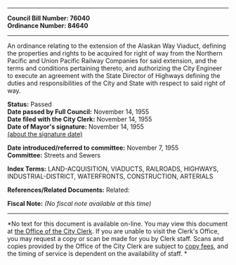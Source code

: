 * * * * *  
  
**Council Bill Number: [](#h0)[](#h2)76040**   
**Ordinance Number: 84640**  
  
* * * * *  
  
An ordinance relating to the extension of the Alaskan Way Viaduct, defining the properties and rights to be acquired for right of way from the Northern Pacific and Union Pacific Railway Companies for said extension, and the terms and conditions pertaining thereto, and authorizing the City Engineer to execute an agreement with the State Director of Highways defining the duties and responsibilities of the City and State with respect to said right of way.  
  
**Status:** Passed   
**Date passed by Full Council:** November 14, 1955   
**Date filed with the City Clerk:** November 14, 1955   
**Date of Mayor's signature:** November 14, 1955   
[(about the signature date)](/~public/approvaldate.htm)   
  
  
**Date introduced/referred to committee:** November 7, 1955   
**Committee:** Streets and Sewers   
  
**Index Terms:** LAND-ACQUISITION, VIADUCTS, RAILROADS, HIGHWAYS, INDUSTRIAL-DISTRICT, WATERFRONTS, CONSTRUCTION, ARTERIALS  
  
**References/Related Documents:** Related:  
  
**Fiscal Note:** *(No fiscal note available at this time)*  
  
* * * * *  
  
*No text for this document is available on-line. You may view this document at [the Office of the City Clerk](http://www.seattle.gov/leg/clerk/contactUs.htm). If you are unable to visit the Clerk's Office, you may request a copy or scan be made for you by Clerk staff. Scans and copies provided by the Office of the City Clerk are subject to [copy fees](http://clerk.seattle.gov/~public/clerkfees.htm), and the timing of service is dependent on the availability of staff. *  
  
  
